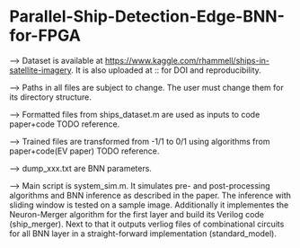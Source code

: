 # Parallel-Ship-Detection-Edge-BNN-for-FPGA

--> Dataset is available at https://www.kaggle.com/rhammell/ships-in-satellite-imagery. It is also uploaded at :: for DOI and reproducibility.

--> Paths in all files are subject to change. The user must change them for its directory structure.

--> Formatted files from ships_dataset.m are used as inputs to code paper+code TODO reference.

--> Trained files are transformed from -1/1 to 0/1 using algorithms from paper+code(EV paper) TODO reference.

--> dump_xxx.txt are BNN parameters.

--> Main script is system_sim.m. It simulates pre- and post-processing algorithms and BNN inference as described in the paper. The inference with sliding window is tested on a sample image. Additionally it implementes the Neuron-Merger algorithm for the first layer and build its Verilog code (ship_merger). Next to that it outputs verliog files of combinational circuits for all BNN layer in a straight-forward implementation (standard_model). 
